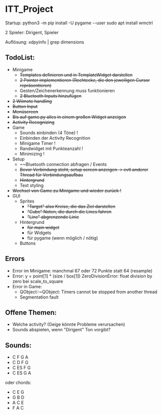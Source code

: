 # ITT_Project

Startup:
python3 -m pip install -U pygame --user
sudo apt install wmctrl

2 Spieler: Dirigent, Spieler

Auflösung: xdpyinfo | grep dimensions

## TodoList:

- Minigame
    - ~~Templates definieren und in TemplateWidget darstellen~~
    - ~~2 Pointer implementieren (Rechtecke, die den jeweiligen Cursor repräsentieren)~~
    - Gesten/Zeichenerkennung muss funktionieren
    - ~~2 Bluetooth Inputs hinzufügen~~
- ~~2 Wiimote handling~~
- ~~Button Input~~
- ~~Menüscreen~~
- ~~Bis auf game.py alles in einem großen Widget anzeigen~~
- ~~Activity Recognizing~~
- Game
    - Sounds einbinden (4 Töne) !
    - Einbinden der Activity Recognition
    - Minigame Timer !
    - Randwidget mit Punkteanzahl !
    - Minimizing !
- Setup
    - ~~Bluetooth connection abfragen / Events
    - ~~Bevor Verbindung steht, setup screen anzeigen -> evtl anderer Thread für Verbindungsaufbau~~
    - ~~Hintergrund~~
    - Text styling
- ~~Wechsel von Game zu Minigame und wieder zurück !~~
- GUI
    - Sprites
        - ~~"Target" also Kreise, die das Ziel darstellen~~
        - ~~"Cube" Noten, die durch die Lines fahren~~
        - ~~"Line" abgrenzende Linie~~
    - Hintergrund
        - ~~für main widget~~
        - für Widgets
        - für pygame (wenn möglich / nötig)
    - Buttons


## Errors

- Error im Minigame: manchmal 67 oder 72 Punkte statt 64 (resample)
- Error: y = point[1] * (size / box[1]) ZeroDivisionError: float division by zero bei scale_to_square
- Error in Game:
    - QObject::~QObject: Timers cannot be stopped from another thread
    - Segmentation fault


## Offene Themen:

- Welche activity? (Geige könnte Probleme verursachen)
- Sounds abspielen, wenn "Dirigent" Ton vorgibt?

## Sounds:

- C F G A
- C D F G
- C ES F G
- C ES G A

oder chords:
- C E G
- G B D
- A C E
- F A C
